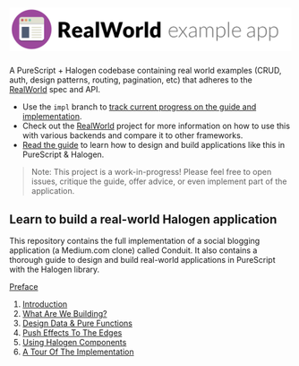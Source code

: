 # ![RealWorld Example App](logo.png)

A PureScript + Halogen codebase containing real world examples (CRUD, auth, design patterns, routing, pagination, etc) that adheres to the [RealWorld](https://github.com/gothinkster/realworld) spec and API. 

- Use the `impl` branch to [track current progress on the guide and implementation](https://github.com/thomashoneyman/purescript-halogen-realworld/tree/impl).
- Check out the [RealWorld](https://github.com/gothinkster/realworld) project for more information on how to use this with various backends and compare it to other frameworks.
- [Read the guide](guide) to learn how to design and build applications like this in PureScript & Halogen.


> Note: This project is a work-in-progress! Please feel free to open issues, critique the guide, offer advice, or even implement part of the application.

## Learn to build a real-world Halogen application

This repository contains the full implementation of a social blogging application (a Medium.com clone) called Conduit. It also contains a thorough guide to design and build real-world applications in PureScript with the Halogen library.

[Preface](guide)

1. [Introduction](guide/1%20-%20Introduction.md)
2. [What Are We Building?](guide/2%20-%20What%20Are%20We%20Building%3F.md)
3. [Design Data & Pure Functions](guide/3%20-%20Design%20Data%20%26%20Pure%20Functions.md)
4. [Push Effects To The Edges](guide/4%20-%20Push%20Effects%20To%20The%20Edges.md)
5. [Using Halogen Components](guide/5%20-%20Using%20Halogen%20Components.md)
6. [A Tour Of The Implementation](guide/6%20-%20A%20Tour%20Of%20The%20Implementation.md)
